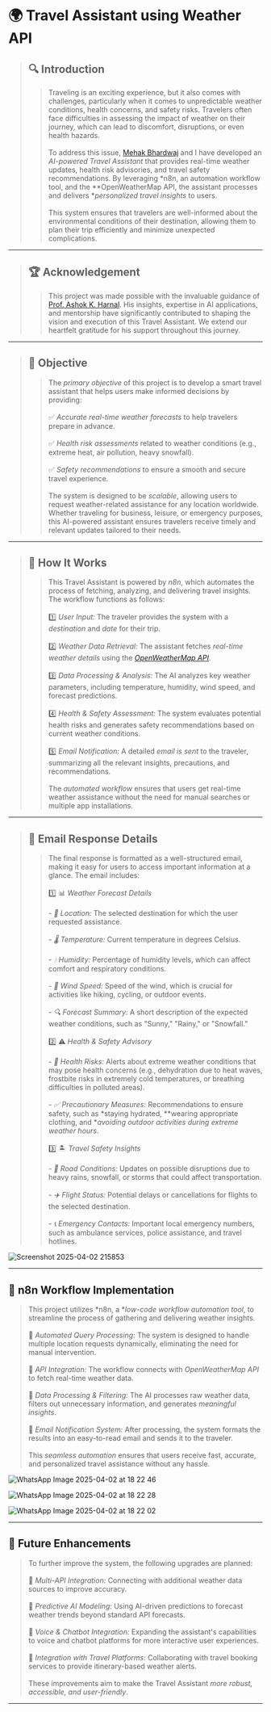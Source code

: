 # 🌍 Travel Assistant using Weather API  

>## 🔍 Introduction  
>>Traveling is an exciting experience, but it also comes with challenges, particularly when it comes to unpredictable weather conditions, health concerns, and safety risks. Travelers often face difficulties in assessing the impact of weather on their journey, which can lead to discomfort, disruptions, or even health hazards.<br>
<br>To address this issue, [Mehak Bhardwaj](https://github.com/MB581) and I have developed an *AI-powered Travel Assistant* that provides real-time weather updates, health risk advisories, and travel safety recommendations. By leveraging *n8n, an automation workflow tool, and the **OpenWeatherMap API, the assistant processes and delivers **personalized travel insights* to users.<br>  
This system ensures that travelers are well-informed about the environmental conditions of their destination, allowing them to plan their trip efficiently and minimize unexpected complications.  

---  

>## 🏆 Acknowledgement  
>>This project was made possible with the invaluable guidance of [Prof. Ashok K. Harnal](https://github.com/harnalashok). His insights, expertise in AI applications, and mentorship have significantly contributed to shaping the vision and execution of this Travel Assistant. We extend our heartfelt gratitude for his support throughout this journey.  

---  

>## 📌 Objective  
>>The *primary objective* of this project is to develop a smart travel assistant that helps users make informed decisions by providing:  
<br>✅ *Accurate real-time weather forecasts* to help travelers prepare in advance.  
<br>✅ *Health risk assessments* related to weather conditions (e.g., extreme heat, air pollution, heavy snowfall).  
<br>✅ *Safety recommendations* to ensure a smooth and secure travel experience.  
<br>The system is designed to be *scalable*, allowing users to request weather-related assistance for any location worldwide. Whether traveling for business, leisure, or emergency purposes, this AI-powered assistant ensures travelers receive timely and relevant updates tailored to their needs.  

---  

>## 🚀 How It Works  
>>This Travel Assistant is powered by *n8n*, which automates the process of fetching, analyzing, and delivering travel insights. The workflow functions as follows:  
<br>1️⃣ *User Input:* The traveler provides the system with a *destination* and *date* for their trip.  
<br>2️⃣ *Weather Data Retrieval:* The assistant fetches *real-time weather details* using the [*OpenWeatherMap API*](https://openweathermap.org/api).  
<br>3️⃣ *Data Processing & Analysis:* The AI analyzes key weather parameters, including temperature, humidity, wind speed, and forecast predictions.  
<br>4️⃣ *Health & Safety Assessment:* The system evaluates potential health risks and generates safety recommendations based on current weather conditions.  
<br>5️⃣ *Email Notification:* A detailed *email is sent* to the traveler, summarizing all the relevant insights, precautions, and recommendations.  
<br>The *automated workflow* ensures that users get real-time weather assistance without the need for manual searches or multiple app installations.  

---  

>## 📩 Email Response Details  
>>The final response is formatted as a well-structured email, making it easy for users to access important information at a glance. The email includes:  
<br>1️⃣ 📊 *Weather Forecast Details*  
<br>- *📍 Location:* The selected destination for which the user requested assistance.  
<br>- *🌡️ Temperature:* Current temperature in degrees Celsius.  
<br>- *💧 Humidity:* Percentage of humidity levels, which can affect comfort and respiratory conditions.  
<br>- *💨 Wind Speed:* Speed of the wind, which is crucial for activities like hiking, cycling, or outdoor events.  
<br>- *🔍 Forecast Summary:* A short description of the expected weather conditions, such as "Sunny," "Rainy," or "Snowfall."  
<br>2️⃣ ⚠️ *Health & Safety Advisory*  
<br>- *🚨 Health Risks:* Alerts about extreme weather conditions that may pose health concerns (e.g., dehydration due to heat waves, frostbite risks in extremely cold temperatures, or breathing difficulties in polluted areas).  
<br>- *✅ Precautionary Measures:* Recommendations to ensure safety, such as *staying hydrated, **wearing appropriate clothing, and **avoiding outdoor activities during extreme weather hours*.  
<br>3️⃣ 🏝️ *Travel Safety Insights*  
<br>- *🚗 Road Conditions:* Updates on possible disruptions due to heavy rains, snowfall, or storms that could affect transportation.  
<br>- *✈️ Flight Status:* Potential delays or cancellations for flights to the selected destination.  
<br>- *📞 Emergency Contacts:* Important local emergency numbers, such as ambulance services, police assistance, and travel hotlines.  

![Screenshot 2025-04-02 215853](https://github.com/user-attachments/assets/1dc36822-c1df-42bc-9ded-fdcc41d4c1a3)


---  

## 🔎 n8n Workflow Implementation  
>This project utilizes *n8n, a **low-code workflow automation tool*, to streamline the process of gathering and delivering weather insights.  
<br>🔹 *Automated Query Processing:* The system is designed to handle multiple location requests dynamically, eliminating the need for manual intervention.  
<br>🔹 *API Integration:* The workflow connects with *OpenWeatherMap API* to fetch real-time weather data.  
<br>🔹 *Data Processing & Filtering:* The AI processes raw weather data, filters out unnecessary information, and generates *meaningful insights*.  
<br>🔹 *Email Notification System:* After processing, the system formats the results into an easy-to-read email and sends it to the traveler.  
<br>This *seamless automation* ensures that users receive fast, accurate, and personalized travel assistance without any hassle.  

![WhatsApp Image 2025-04-02 at 18 22 46](https://github.com/user-attachments/assets/6d01944a-380b-4e86-9e6f-32b89a66e442)

![WhatsApp Image 2025-04-02 at 18 22 28](https://github.com/user-attachments/assets/fb845f18-1bf6-4a30-bd13-70334fbbed90)

![WhatsApp Image 2025-04-02 at 18 22 02](https://github.com/user-attachments/assets/c8baf26f-3780-4778-93a0-99a2f9ee29f1)

---  

## 📌 Future Enhancements  
>To further improve the system, the following upgrades are planned:  
<br>🚀 *Multi-API Integration:* Connecting with additional weather data sources to improve accuracy.  
<br>🚀 *Predictive AI Modeling:* Using AI-driven predictions to forecast weather trends beyond standard API forecasts.  
<br>🚀 *Voice & Chatbot Integration:* Expanding the assistant's capabilities to voice and chatbot platforms for more interactive user experiences.  
<br>🚀 *Integration with Travel Platforms:* Collaborating with travel booking services to provide itinerary-based weather alerts.  
<br>These improvements aim to make the Travel Assistant *more robust, accessible, and user-friendly*.  

---
